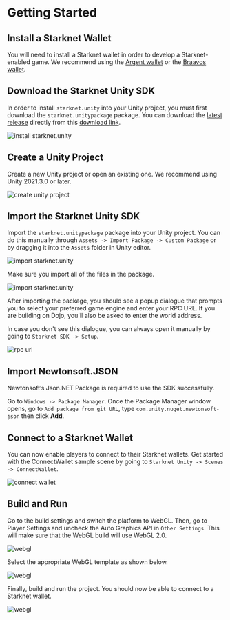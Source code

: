 # Getting Started

## Install a Starknet Wallet

You will need to install a Starknet wallet in order to develop a Starknet-enabled game. We recommend using the [Argent wallet](https://www.argent.xyz/) or the [Braavos wallet](https://braavos.app/).

## Download the Starknet Unity SDK

In order to install `starknet.unity` into your Unity project, you must first download the `starknet.unitypackage` package. You can download the [latest release](https://github.com/NethermindEth/starknet.unity/releases) directly from this [download link](https://github.com/NethermindEth/starknet.unity/releases/latest/download/starknet.unitypackage).

![install starknet.unity](assets/install.png)

## Create a Unity Project

Create a new Unity project or open an existing one. We recommend using Unity 2021.3.0 or later.

![create unity project](assets/create-project.png)

## Import the Starknet Unity SDK

Import the `starknet.unitypackage` package into your Unity project. You can do this manually through `Assets -> Import Package -> Custom Package` or by dragging it into the `Assets` folder in Unity editor.

![import starknet.unity](assets/import-package.png)

Make sure you import all of the files in the package.

![import starknet.unity](assets/import-all.png)

After importing the package, you should see a popup dialogue that prompts you to select your preferred game engine and enter your RPC URL. If you are building on Dojo, you'll also be asked to enter the world address.

In case you don't see this dialogue, you can always open it manually by going to `Starknet SDK -> Setup`.

![rpc url](assets/rpc-node.png)

## Import Newtonsoft.JSON

Newtonsoft’s Json.NET Package is required to use the SDK successfully.

Go to `Windows -> Package Manager`. Once the Package Manager window opens, go to `Add package from git URL`, type `com.unity.nuget.newtonsoft-json` then click **Add**.

## Connect to a Starknet Wallet

You can now enable players to connect to their Starknet wallets. Get started with the ConnectWallet sample scene by going to `Starknet Unity -> Scenes -> ConnectWallet`.

![connect wallet](assets/connect-wallet.png)

## Build and Run

Go to the build settings and switch the platform to WebGL. Then, go to Player Settings and uncheck the Auto Graphics API in `Other Settings`. This will make sure that the WebGL build will use WebGL 2.0.

![webgl](assets/switch-platform.png)

Select the appropriate WebGL template as shown below.

![webgl](assets/webgl-template.png)

Finally, build and run the project. You should now be able to connect to a Starknet wallet.

![webgl](assets/deploy.png)
